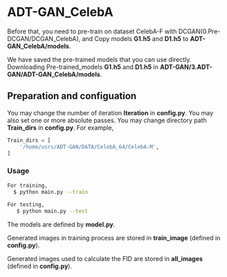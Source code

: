 # ADT-GAN_CelebA

Before that, you need to pre-train on dataset CelebA-F with DCGAN(0.Pre-DCGAN/DCGAN_CelebA), and Copy models **G1.h5** and **D1.h5** to **ADT-GAN_CelebA/models**. 

We have saved the pre-trained models that you can use directly. Downloading Pre-trained_models **G1.h5** and **D1.h5** in **ADT-GAN/3.ADT-GAN/ADT-GAN_CelebA/models**.


## Preparation and configuation

You may change the number of iteration  **Iteration** in **config.py**.
You may also set one or more absolute passes.
You may change directory path **Train_dirs** in **config.py**.
For example, 
```python
Train_dirs = [
    '/home/usrs/ADT-GAN/DATA/CelebA_64/CelebA-M',
]
```

### Usage

```bash
For training,
  $ python main.py --train
  
For testing,
   $ python main.py --test
```

The models are defined by **model.py**.

Generated images in training process are stored in **train_image** (defined in **config.py**).

Generated images used to calculate the FID are stored in **all_images** (defined in **config.py**).
